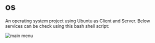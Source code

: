 # os

An operating system project using Ubuntu as Client and Server. Below services can be check using this bash shell script:

![main menu](https://github.com/dina0422/os/assets/75569861/0bbcae37-a195-4524-b362-2af80c0ce284)
